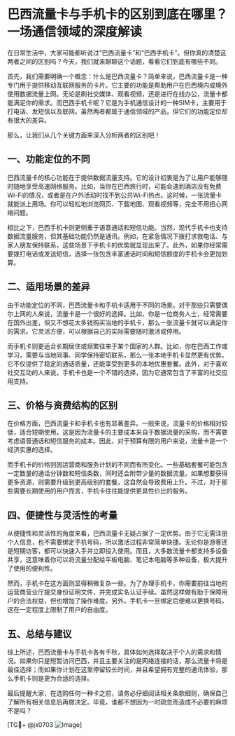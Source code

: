 # 巴西流量卡与手机卡的区别到底在哪里？一场通信领域的深度解读

在日常生活中，大家可能都听说过“巴西流量卡”和“巴西手机卡”。但你真的清楚这两者之间的区别吗？今天，我们就来聊聊这个话题，看看它们到底有哪些不同。

首先，我们需要明确一个概念：什么是巴西流量卡？简单来说，巴西流量卡是一种专门用于提供移动互联网服务的卡片。它主要的功能是帮助用户在巴西境内或境外使用数据流量上网。无论是刷社交媒体、观看视频，还是进行在线办公，流量卡都能满足你的需求。而巴西手机卡呢？它是为手机通信设计的一种SIM卡，主要用于打电话、发短信以及联网。虽然两者都属于通信领域的产品，但它们的功能定位却有很大的差异。

那么，让我们从几个关键方面来深入分析两者的区别吧！

## 一、功能定位的不同

巴西流量卡的核心功能在于提供数据流量支持。它的设计初衷是为了让用户能够随时随地享受高速网络服务。比如，当你在巴西旅行时，可能会遇到酒店没有免费Wi-Fi的情况，或者是在户外活动时找不到公共Wi-Fi热点。这时候，一张流量卡就能派上用场。你可以轻松地浏览网页、下载地图、观看视频等，完全不用担心网络问题。

相比之下，巴西手机卡则更侧重于语音通话和短信功能。当然，现代手机卡也支持数据流量服务，但其基础功能仍然是通讯。例如，在紧急情况下拨打求救电话、与家人朋友保持联系，这些场景下手机卡的优势就显现出来了。此外，如果你经常需要拨打电话或发送短信，选择一张包含丰富通话时间和短信额度的手机卡会更加划算。

## 二、适用场景的差异

由于功能定位的不同，巴西流量卡和手机卡适用于不同的场景。对于那些只需要偶尔上网的人来说，流量卡是一个很好的选择。比如，你是一位商务人士，经常需要在国外出差，但又不想花太多钱购买当地的手机卡，那么一张流量卡就可以满足你的需求。它灵活方便，可以根据自己的实际需要随时激活或停用。

而手机卡则更适合长期居住或频繁往来于某个国家的人群。比如，你在巴西工作或学习，需要与当地同事、同学保持密切联系，那么一张本地手机卡显然更有优势。它不仅提供了稳定的通话质量，还能享受到更多的本地优惠套餐。此外，对于喜欢社交互动的人来说，手机卡也是一个不错的选择，因为它通常包含了丰富的社交应用支持。

## 三、价格与资费结构的区别

在价格方面，巴西流量卡和手机卡也有显著差异。一般来说，流量卡的价格相对较低，适合短期使用。这是因为流量卡的主要成本来自于数据流量的采购，而不需要考虑语音通话和短信服务的成本。因此，对于预算有限的用户来说，流量卡是一个经济实惠的选择。

而手机卡的价格则因运营商和服务计划的不同而有所变化。一些基础套餐可能包含一定数量的通话分钟数和短信条数，同时还会附带少量的数据流量。如果想要获得更多资源，则需要升级到更高级别的套餐，这自然会导致费用上升。不过，对于那些需要长期使用的用户而言，手机卡往往能提供更具性价比的服务。

## 四、便捷性与灵活性的考量

从便捷性和灵活性的角度来看，巴西流量卡无疑占据了一定优势。由于它无需注册个人信息，也不需要绑定手机号码，所以激活过程非常简单快捷。无论你是游客还是短期访客，都可以快速入手并立即投入使用。而且，大多数流量卡都支持多设备共享，这意味着你可以将流量分配给平板电脑、笔记本电脑等多种设备，极大提升了使用的便利性。

然而，手机卡在这方面则显得稍微复杂一些。为了办理手机卡，你需要前往当地的运营商营业厅提交身份证明文件，并完成实名认证手续。虽然这样做有助于保障用户的合法权益，但也增加了操作难度。另外，手机卡一旦绑定后便难以更换号码，这在一定程度上限制了用户的自由度。

## 五、总结与建议

综上所述，巴西流量卡与手机卡各有千秋，具体如何选择取决于个人的需求和情况。如果你只是短暂访问巴西，并且主要关注的是网络连接的话，那么流量卡将是最佳选择；而如果你计划在这里停留较长时间，并且希望拥有完整的通讯体验，那么手机卡则是更为合适的选择。

最后提醒大家，在选购任何一种卡之前，请务必仔细阅读相关条款细则，确保自己了解所有相关信息后再做决定。毕竟，谁都不想因为一时疏忽而造成不必要的麻烦不是吗？

[TG💪+ @jx0703 ![Image](https://github.com/user-attachments/assets/dbca1d08-cadb-493c-b0ec-ad6f7a83f270)]